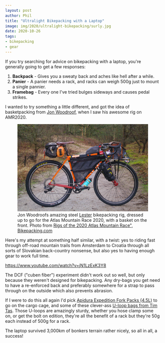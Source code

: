 ```yaml
---
layout: post
author: Phil
title: "Ultralight Bikepacking with a Laptop"
image: img/2020/ultralight-bikepacking/surly.jpg
date: 2020-10-26
tags:
- bikepacking
- gear
---
```


If you try searching for advice on bikepacking with a laptop, you're generally going to get a few responses:

1. **Backpack** - Gives you a sweaty back and aches like hell after a while.
2. **Panier** - A panier needs a rack, and racks can weigh 500g just to mount a single pannier.
3. **Framebag** - Every one I've tried bulges sideways and causes pedal strikes.

I wanted to try something a little different, and got the idea of basketpacking from [Jon Woodroof](https://www.instagram.com/jonwoodroof/), when I saw his awesome rig on AMR2020.

<figure>
  <img src="img/2020/ultralight-bikepacking/jons-lester.jpg" alt="">
  <figcaption>Jon Woodroofs amazing steel <a href="https://lestercycles.com/">Lester</a> bikepacking rig, dressed up to go for the Atlas Mountain Race 2020, with a basket on the front. Photo from <a href="https://bikepacking.com/bikes/2020-atlas-mountain-race-rigs/">Rigs of the 2020 Atlas Mountain Race", Bikepacking.com</a></figcaption>
</figure>

Here's my attempt at something half similar, with a twist: yes to riding fast through off-road mountain trails from Amsterdam to Croatia through all sorts of Slovakian back-country nonsense, but also yes to having enough gear to work full time.

https://www.youtube.com/watch?v=jN1LzExK3Y8

The DCF ("cuben fiber") experiment didn't work out so well, but only because they weren't designed for bikepacking. Any dry-bags you get need to have a re-enforced back and preferably somewhere for a strap to pass through on the outside which also prevents abrasion. 

If I were to do this all again I'd pick [Apidura Expedition Fork Packs (4.5L)](https://www.apidura.com/shop/expedition-fork-pack-4-5l/) to go on the cargo cage, and some of these clever-ass [U-loop bags from Tim Tas](https://timtas.nl/product/u-loop-bag/). Those U-loops are amazingly sturdy, whether you hose clamp some on, or get the bolt on edition, they're all the benefit of a rack but they're 50g each instead of 500g for a rack.

The laptop survived 3,000km of bonkers terrain rather nicely, so all in all, a success! 
